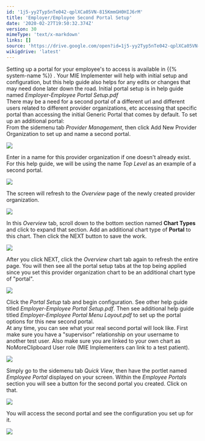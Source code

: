 ```yaml
---
id: '1j5-yy2Typ5nTe042-qplXCa05VN-815KmmGH0HIJ6rM'
title: 'Employer/Employee Second Portal Setup'
date: '2020-02-27T19:50:32.374Z'
version: 30
mimeType: 'text/x-markdown'
links: []
source: 'https://drive.google.com/open?id=1j5-yy2Typ5nTe042-qplXCa05VN-815KmmGH0HIJ6rM'
wikigdrive: 'latest'
---
```

Setting up a portal for your employee's to access is available in {{% system-name %}} . Your MIE Implementer will help with initial setup and configuration, but this help guide also helps for any edits or changes that may need done later down the road. Initial portal setup is in help guide named *Employer-Employee Portal Setup.pdf*  
There may be a need for a second portal of a different url and different users related to different provider organizations, etc accessing that specific portal than accessing the initial Generic Portal that comes by default. To set up an additional portal:  
From the sidemenu tab *Provider Management*, then click Add New Provider Organization to set up and name a second portal.

![](../employer-employee-second-portal-setup.assets/f6ab23010cb29c47fa51bb470bc8d43d.png)

Enter in a name for this provider organization if one doesn't already exist. For this help guide, we will be using the name *Top Level* as an example of a second portal.

![](../employer-employee-second-portal-setup.assets/91b7317710429196b66fc4e1664248bb.png)

The screen will refresh to the *Overview* page of the newly created provider organization.

![](../employer-employee-second-portal-setup.assets/ced117acc6c88c6ab988e7b39b524698.png)

In this *Overview* tab, scroll down to the bottom section named **Chart Types** and click to expand that section. Add an additional chart type of **Portal** to this chart. Then click the NEXT button to save the work.

![](../employer-employee-second-portal-setup.assets/963024774e0fad888043b26899baad19.png)

After you click NEXT, click the *Overview* chart tab again to refresh the entire page. You will then see all the portal setup tabs at the top being applied since you set this provider organization chart to be an additional chart type of "portal".

![](../employer-employee-second-portal-setup.assets/ef67960eb0304f6cf7c738704acd0dff.png)

Click the *Portal Setup* tab and begin configuration. See other help guide titled *Employer-Employee Portal Setup.pdf*. Then see additional help guide titled *Employer-Employee Portal Menu Layout.pdf* to set up the portal options for this new second portal.  
At any time, you can see what your real second portal will look like. First make sure you have a "supervisor" relationship on your username to another test user. Also make sure you are linked to your own chart as NoMoreClipboard User role (MIE Implementers can link to a test patient).

![](../employer-employee-second-portal-setup.assets/ca79fc78f317bfa079f4d2ee92aaf748.png)

Simply go to the sidemenu tab *Quick View*, then have the portlet named *Employee Portal* displayed on your screen. Within the *Employee Portals* section you will see a button for the second portal you created. Click on that.

![](../employer-employee-second-portal-setup.assets/030920886fa1793b338953174daa9a8d.png)

You will access the second portal and see the configuration you set up for it.

![](../employer-employee-second-portal-setup.assets/7a2657a02bd3217e4b7f76030fa764ef.png)


